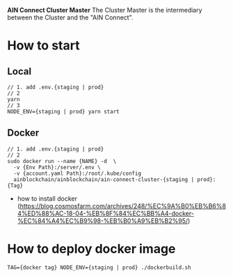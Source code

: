 

**AIN Connect Cluster Master** The Cluster Master is the intermediary between the Cluster and the "AIN Connect".


# How to start

## Local
```
// 1. add .env.{staging | prod}
// 2
yarn
// 3
NODE_ENV={staging | prod} yarn start
```

## Docker
```
// 1. add .env.{staging | prod}
// 2
sudo docker run --name {NAME} -d  \
  -v {Env Path}:/server/.env \
  -v {account.yaml Path}:/root/.kube/config
  ainblockchain/ainblockchain/ain-connect-cluster-{staging | prod}:{Tag}
```
- how to install docker (https://blog.cosmosfarm.com/archives/248/%EC%9A%B0%EB%B6%84%ED%88%AC-18-04-%EB%8F%84%EC%BB%A4-docker-%EC%84%A4%EC%B9%98-%EB%B0%A9%EB%B2%95/)


# How to deploy docker image
```
TAG={docker tag} NODE_ENV={staging | prod} ./dockerbuild.sh 
```
